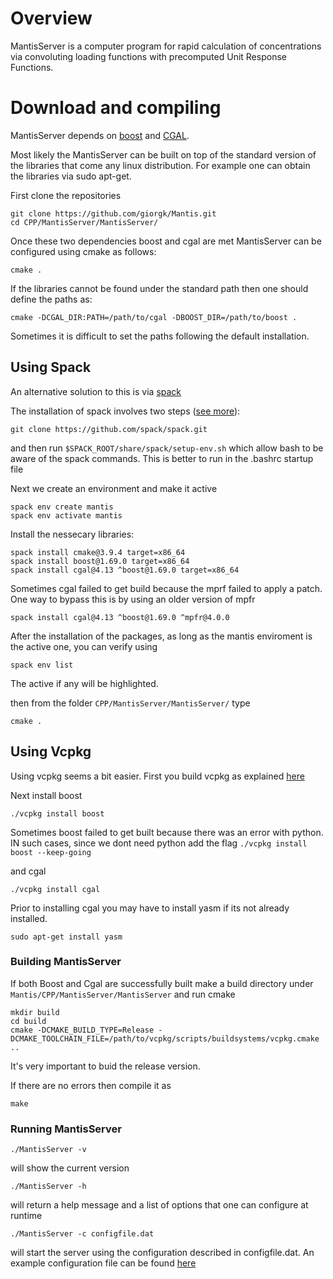 # Overview
MantisServer is a computer program for rapid calculation of concentrations via convoluting loading functions with precomputed Unit Response Functions. 



# Download and compiling
MantisServer depends on [boost](https://www.boost.org/) and [CGAL](https://www.cgal.org/).

Most likely the MantisServer can be built on top of the standard version of the libraries that come any linux distribution. For example one can obtain the libraries via sudo apt-get.

First clone the repositories
```
git clone https://github.com/giorgk/Mantis.git
cd CPP/MantisServer/MantisServer/
```

Once these two dependencies boost and cgal are met MantisServer can be configured using cmake as follows:
```
cmake .
```
If the libraries cannot be found under the standard path then one should define the paths as:
```
cmake -DCGAL_DIR:PATH=/path/to/cgal -DBOOST_DIR=/path/to/boost .
```

Sometimes it is difficult to set the paths following the default installation.

## Using Spack
An alternative solution to this is via [spack](https://spack.readthedocs.io/en/latest/)

The installation of spack involves two steps ([see more](https://spack.readthedocs.io/en/latest/getting_started.html)):
```
git clone https://github.com/spack/spack.git
```
and then run `$SPACK_ROOT/share/spack/setup-env.sh` which allow bash to be aware of the spack commands. This is better to run in the .bashrc startup file

Next we create an environment and make it active
```
spack env create mantis
spack env activate mantis
```

Install the nessecary libraries:
```
spack install cmake@3.9.4 target=x86_64
spack install boost@1.69.0 target=x86_64
spack install cgal@4.13 ^boost@1.69.0 target=x86_64
```
Sometimes cgal failed to get build because the mprf failed to apply a patch. One way to bypass this is by using an older version of mpfr
```
spack install cgal@4.13 ^boost@1.69.0 ^mpfr@4.0.0
```

After the installation of the packages, as long as the mantis enviroment is the active one, you can verify using
```
spack env list
```
The active if any will be highlighted.

then from the folder `CPP/MantisServer/MantisServer/` type
```
cmake .
```

## Using Vcpkg
Using vcpkg seems a bit easier.
First you build vcpkg as explained [here](https://github.com/microsoft/vcpkg#quick-start-unix)

Next install boost
```
./vcpkg install boost
```

Sometimes boost failed to get built because there was an error with python. IN such cases, since we dont need python add the flag ```./vcpkg install boost --keep-going```

and cgal
```
./vcpkg install cgal
```
Prior to installing cgal you may have to install yasm if its not already installed.
```
sudo apt-get install yasm
```

### Building MantisServer
If both Boost and Cgal are successfully built make a build directory under ```
Mantis/CPP/MantisServer/MantisServer ```
and run cmake

```
mkdir build
cd build
cmake -DCMAKE_BUILD_TYPE=Release -DCMAKE_TOOLCHAIN_FILE=/path/to/vcpkg/scripts/buildsystems/vcpkg.cmake ..
```
It's very important to buid the release version.

If there are no errors then compile it as
```
make
```

### Running MantisServer
```
./MantisServer -v
```
will show the current version

```
./MantisServer -h
```
will return a help message and a list of options that one can configure at runtime

```
./MantisServer -c configfile.dat
```
will start the server using the configuration described in configfile.dat. An example configuration file can be found [here](https://github.com/giorgk/Mantis/blob/master/CPP/MantisServer/config.dat)




